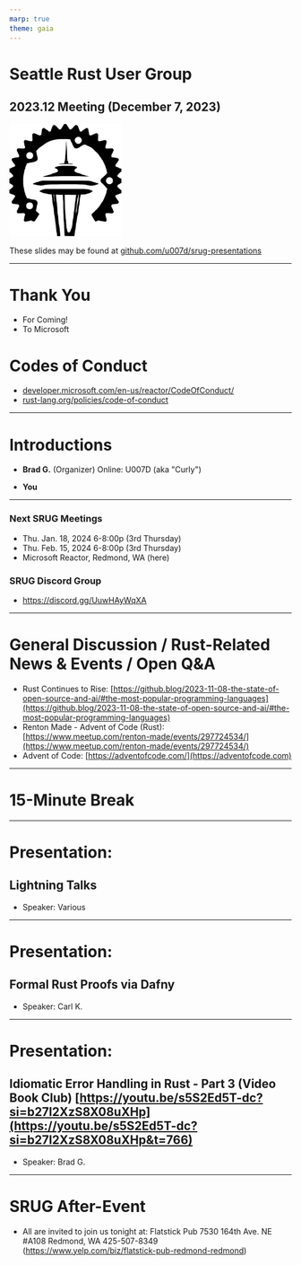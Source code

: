 ```yaml
---
marp: true
theme: gaia
---
```

# Seattle Rust User Group
## 2023.12 Meeting (December 7, 2023)
![20%](srug-logo.jpeg)

These slides may be found at [github.com/u007d/srug-presentations](https://github.com/u007d/srug-presentations/tree/main/2023.11/2023.11.pdf)

---
# Thank You
* For Coming!
* To Microsoft

# Codes of Conduct
* [developer.microsoft.com/en-us/reactor/CodeOfConduct/](https://developer.microsoft.com/en-us/reactor/CodeOfConduct/)
* [rust-lang.org/policies/code-of-conduct](https://www.rust-lang.org/policies/code-of-conduct)

---
# Introductions

* **Brad G.** (Organizer)
Online: U007D (aka "Curly") 
 
* **You**
---
### Next SRUG Meetings
* Thu. Jan. 18, 2024 6-8:00p (3rd Thursday)
* Thu. Feb. 15, 2024 6-8:00p (3rd Thursday)
* Microsoft Reactor, Redmond, WA (here)

### SRUG Discord Group
* https://discord.gg/UuwHAyWqXA

---
# General Discussion / Rust-Related News & Events / Open Q&A
* Rust Continues to Rise: [https://github.blog/2023-11-08-the-state-of-open-source-and-ai/#the-most-popular-programming-languages](https://github.blog/2023-11-08-the-state-of-open-source-and-ai/#the-most-popular-programming-languages)
* Renton Made - Advent of Code (Rust): [https://www.meetup.com/renton-made/events/297724534/](https://www.meetup.com/renton-made/events/297724534/)
* Advent of Code: [https://adventofcode.com/](https://adventofcode.com)
---
# 15-Minute Break
---
# Presentation:
## Lightning Talks
* Speaker: Various
---
# Presentation:
## Formal Rust Proofs via Dafny
* Speaker: Carl K.
---
# Presentation:  
## Idiomatic Error Handling in Rust - Part 3 (Video Book Club) [https://youtu.be/s5S2Ed5T-dc?si=b27I2XzS8X08uXHp](https://youtu.be/s5S2Ed5T-dc?si=b27I2XzS8X08uXHp&t=766)
* Speaker: Brad G.
---
# SRUG After-Event
* All are invited to join us tonight at:
    Flatstick Pub
    7530 164th Ave. NE #A108
    Redmond, WA
    425-507-8349
    (https://www.yelp.com/biz/flatstick-pub-redmond-redmond)
